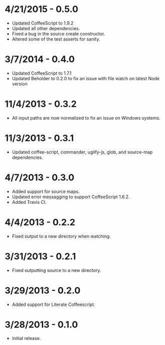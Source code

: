 4/21/2015 - 0.5.0
=================
* Updated CoffeeScript to 1.9.2
* Updated all other dependencies.
* Fixed a bug in the source create constructor.
* Altered some of the test asserts for sanity.

3/7/2014 - 0.4.0
=================
* Updated CoffeeScript to 1.7.1
* Updated Beholder to 0.2.0 to fix an issue with file watch on latest Node version

11/4/2013 - 0.3.2
=================
* All input paths are now normalized to fix an issue on Windows systems.

11/3/2013 - 0.3.1
=================
* Updated coffee-script, commander, uglify-js, glob, and source-map dependencies.

4/7/2013 - 0.3.0
=================
* Added support for source maps.
* Updated error messagging to support CoffeeScript 1.6.2.
* Added Travis CI.

4/4/2013 - 0.2.2
==================
* Fixed output to a new directory when watching.

3/31/2013 - 0.2.1
==================
* Fixed outputting source to a new directory.

3/29/2013 - 0.2.0
==================
* Added support for Literate Coffeescript.

3/28/2013 - 0.1.0
==================
* Initial release.

